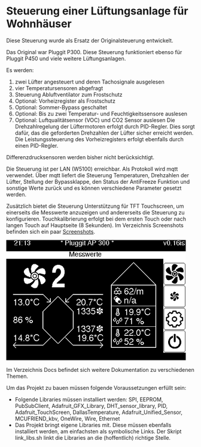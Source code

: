 # Steuerung einer Lüftungsanlage für Wohnhäuser

Diese Steuerung wurde als Ersatz der Originalsteuerung entwickelt.

Das Original war Pluggit P300. Diese Steuerung funktioniert ebenso für Pluggit P450 und viele
weitere Lüftungsanlagen.

Es werden:
1. zwei Lüfter angesteuert und deren Tachosignale ausgelesen
2. vier Temperatursensoren abgefragt
3. Steuerung Abluftventilator zum Frostschutz
4. Optional: Vorheizregister als Frostschutz 
5. Optional: Sommer-Bypass geschaltet
6. Optional: Bis zu zwei Temperatur- und Feuchtigkeitssensore auslesen
7. Optional: Luftqualitätsensor (VOC) und CO2 Sensor auslesen
Die Drehzahlregelung der Lüftermotoren erfolgt durch PID-Regler. Dies sorgt dafür, das die geforderten
Drehzahlen der Lüfter sicher erreicht werden. Die Leistungssteuerung des Vorheizregisters erfolgt
ebenfalls durch einen PID-Regler.

Differenzdrucksensoren werden bisher nicht berücksichtigt.

Die Steuerung ist per LAN (W5100) erreichbar. Als Protokoll wird mqtt verwendet. Über mqtt liefert
die Steuerung Temperaturen, Drehzahlen der Lüfter, Stellung der Bypassklappe, den Status der AntiFreeze
Funktion und sonstige Werte zurück und es können verschiedene Parameter gesetzt werden.

Zusätzlich bietet die Steuerung Unterstützung für TFT Touchscreen, um einerseits die Messwerte
anzuzeigen und andererseits die Steuerung zu konfigurieren. Touchkalibrierung erfolgt bei dem
ersten Touch oder nach langen Touch auf Hauptseite (8 Sekunden). Im Verzeichnis Screenshots
befinden sich ein paar [Screenshots](Screenshots/README.md).

![Main screen](Screenshots/01_main.png)

Im Verzeichnis Docs befindet sich weitere Dokumentation zu verschiedenen Themen.

Um das Projekt zu bauen müssen folgende Voraussetzungen erfüllt sein:
  - Folgende Libraries müssen installiert werden: SPI, EEPROM, PubSubClient,
    Adafruit_GFX_Library, DHT_sensor_library, PID, Adafruit_TouchScreen,
    DallasTemperature, Adafruit_Unified_Sensor, MCUFRIEND_kbv, OneWire,
    Wire, Ethernet
  - Das Projekt bringt eigene Libraries mit. Diese müssen ebenfalls installiert
    werden, am einfachsten als symbolische Links. Der Skript link_libs.sh
    linkt die Libraries an die (hoffentlich) richtige Stelle.
